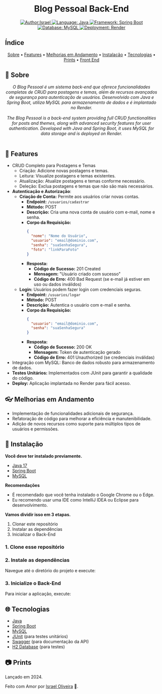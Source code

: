 <!--<p align="center">
    <em>
        (Coloque uma imagem que represente o seu Projeto)<br>
        (Insert an image that represents your Project)
    </em>
</p> -->

<br/>
<h1 align="center">Blog Pessoal Back-End</h1>

<div>
    <p align="center">
    <a href="https://www.linkedin.com/in/israeloliveiradev/" target="_blank">
        <img src="https://img.shields.io/static/v1?label=Author&message=Israel&color=00ba6d&style=for-the-badge&logo=LinkedIn" alt="Author:Israel">
    </a>
    <a href="#">
        <img src="https://img.shields.io/static/v1?label=Language&message=Java&color=red&style=for-the-badge&logo=openjdk" alt="Language: Java">
    </a>
    <a href="#">
        <img src="https://img.shields.io/static/v1?label=Framework&message=Spring Boot&color=green&style=for-the-badge&logo=Spring" alt="Framework: Spring Boot">
    </a>
    <a href="#">
        <img src="https://img.shields.io/static/v1?label=Database&message=MySQL&color=blue&style=for-the-badge&logo=MySQL" alt="Database: MySQL">
    </a>
    <a href="#">
        <img src="https://img.shields.io/static/v1?label=Deployment&message=Render&color=purple&style=for-the-badge&logo=Render" alt="Deployment: Render">
    </a>
    </p>
</div>

## Índice

<p align="center">
 <a href="#about">Sobre</a> •
 <a href="#features">Features</a> •
 <a href="#improvements">Melhorias em Andamento</a> • 
 <a href="#installation">Instalação</a> • 
 <a href="#technologies">Tecnologias</a> •
 <a href="#prints">Prints</a> •
 <a href="https://github.com/israeloliveiradev/blogpessoal-react">Front End</a>
</p>

## 📌 Sobre

<div>
    <p align="center">
    <em>
        O Blog Pessoal é um sistema back-end que oferece funcionalidades completas de CRUD para postagens e temas, além de recursos avançados de segurança para autenticação de usuários. Desenvolvido com Java e Spring Boot, utiliza MySQL para armazenamento de dados e é implantado no Render.<br><br>
        The Blog Pessoal is a back-end system providing full CRUD functionalities for posts and themes, along with advanced security features for user authentication. Developed with Java and Spring Boot, it uses MySQL for data storage and is deployed on Render.<br><br>
    </em>
    </p>
</div>

## 🚀 Features

<p align="center">

- CRUD Completo para Postagens e Temas
  - Criação: Adicione novas postagens e temas.
  - Leitura: Visualize postagens e temas existentes.
  - Atualização: Atualize postagens e temas conforme necessário.
  - Deleção: Exclua postagens e temas que não são mais necessários.
- **Autenticação e Autorização**: 
  - **Criação de Conta:** Permite aos usuários criar novas contas.
    - **Endpoint:** `/usuarios/cadastrar`
    - **Método:** POST
    - **Descrição:** Cria uma nova conta de usuário com e-mail, nome e senha.
    - **Corpo da Requisição:**
      ```json
      {
        "nome": "Nome do Usuário",
        "usuario": "email@dominio.com",
        "senha": "suaSenhaSegura",
        "foto": "linkParaFoto"
      }
      ```
    - **Resposta:** 
      - **Código de Sucesso:** 201 Created
      - **Mensagem:** "Usuário criado com sucesso"
      - **Código de Erro:** 400 Bad Request (se e-mail já estiver em uso ou dados inválidos)
  - **Login:** Usuários podem fazer login com credenciais seguras.
    - **Endpoint:** `/usuarios/logar`
    - **Método:** POST
    - **Descrição:** Autentica o usuário com e-mail e senha.
    - **Corpo da Requisição:**
      ```json
      {
        "usuario": "email@dominio.com",
        "senha": "suaSenhaSegura"
      }
      ```
    - **Resposta:** 
      - **Código de Sucesso:** 200 OK
      - **Mensagem:** Token de autenticação gerado
      - **Código de Erro:** 401 Unauthorized (se credenciais inválidas)
- Integração com MySQL: Banco de dados robusto para armazenamento de dados.
- **Testes Unitários:** Implementados com JUnit para garantir a qualidade do código.
- **Deploy:** Aplicação implantada no Render para fácil acesso.

</p>

## 👓 Melhorias em Andamento

<p align="center">

- Implementação de funcionalidades adicionais de segurança.
- Refatoração de código para melhorar a eficiência e manutenibilidade.
- Adição de novos recursos como suporte para múltiplos tipos de usuários e permissões.

</p>

## 📕 Instalação

<p align="center">
</p>

**Você deve ter instalado previamente.**
- [Java 17](https://www.oracle.com/java/technologies/javase/jdk17-archive-downloads.html)
- [Spring Boot](https://spring.io/projects/spring-boot)
- [MySQL](https://www.mysql.com/)

**Recomendações**
- É recomendado que você tenha instalado o Google Chrome ou o Edge.
- Eu recomendo usar uma IDE como IntelliJ IDEA ou Eclipse para desenvolvimento.

**Vamos dividir isso em 3 etapas.**
1. Clonar este repositório
2. Instalar as dependências
3. Inicializar o Back-End

### 1. Clone esse repositório

### 2. Instale as dependências
Navegue até o diretório do projeto e execute:

### 3. Inicialize o Back-End
Para iniciar a aplicação, execute:


## 🌐 Tecnologias

<p align="center">

- [Java](https://www.oracle.com/java/)
- [Spring Boot](https://spring.io/projects/spring-boot)
- [MySQL](https://www.mysql.com/)
- [JUnit](https://junit.org/junit4/) (para testes unitários)
- [Swagger](https://swagger.io/tools/swagger-ui/) (para documentação da API)
- [H2 Database](https://www.h2database.com/html/main.html) (para testes)

</p>

## 📷 Prints

<!-- Adicione prints relevantes aqui se disponíveis -->

</div>

Lançado em 2024.

Feito com Amor por [Israel Oliveira](https://www.linkedin.com/in/israeloliveiradev/) 🚀.


